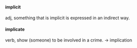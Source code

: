 #### implicit
adj, something that is implicit is expressed in an indirect way.

#### implicate
verb, show (someone) to be involved in a crime. -> implication
